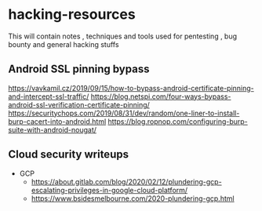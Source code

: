 # hacking-resources
This will contain notes , techniques and tools used for pentesting , bug bounty and general hacking stuffs

Android SSL pinning bypass
--------------------------

https://vavkamil.cz/2019/09/15/how-to-bypass-android-certificate-pinning-and-intercept-ssl-traffic/
https://blog.netspi.com/four-ways-bypass-android-ssl-verification-certificate-pinning/
https://securitychops.com/2019/08/31/dev/random/one-liner-to-install-burp-cacert-into-android.html
https://blog.ropnop.com/configuring-burp-suite-with-android-nougat/


Cloud security writeups
-----------------------
 - GCP
    - https://about.gitlab.com/blog/2020/02/12/plundering-gcp-escalating-privileges-in-google-cloud-platform/
    - https://www.bsidesmelbourne.com/2020-plundering-gcp.html
